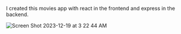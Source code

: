 I created this movies app with react in the frontend and express in the backend. 

![Screen Shot 2023-12-19 at 3 22 44 AM](https://github.com/JonathanRaposo/movies-app-frontend/assets/67019470/d605ded1-8a01-49ce-8190-c1bc350eb8c2)
